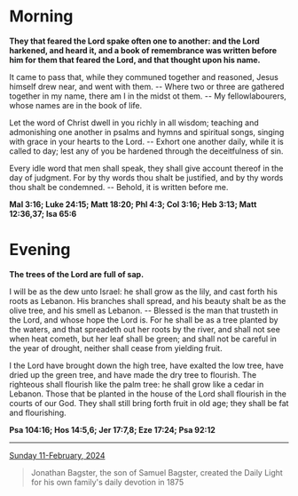 # Morning

**They that feared the Lord spake often one to another: and the Lord harkened, and heard it, and a book of remembrance was written before him for them that feared the Lord, and that thought upon his name.**
 
It came to pass that, while they communed together and reasoned, Jesus himself drew near, and went with them. -- Where two or three are gathered together in my name, there am I in the midst ot them. -- My fellowlabourers, whose names are in the book of life.
 
Let the word of Christ dwell in you richly in all wisdom; teaching and admonishing one another in psalms and hymns and spiritual songs, singing with grace in your hearts to the Lord. -- Exhort one another daily, while it is called to day; lest any of you be hardened through the deceitfulness of sin.
 
Every idle word that men shall speak, they shall give account thereof in the day of judgment. For by thy words thou shalt be justified, and by thy words thou shalt be condemned. -- Behold, it is written before me.  

**Mal 3:16; Luke 24:15; Matt 18:20; Phl 4:3; Col 3:16; Heb 3:13; Matt 12:36,37; Isa 65:6**

# Evening

**The trees of the Lord are full of sap.**
 
I will be as the dew unto Israel: he shall grow as the lily, and cast forth his roots as Lebanon. His branches shall spread, and his beauty shalt be as the olive tree, and his smell as Lebanon. -- Blessed is the man that trusteth in the Lord, and whose hope the Lord is. For he shall be as a tree planted by the waters, and that spreadeth out her roots by the river, and shall not see when heat cometh, but her leaf shall be green; and shall not be careful in the year of drought, neither shall cease from yielding fruit.
 
I the Lord have brought down the high tree, have exalted the low tree, have dried up the green tree, and have made the dry tree to flourish. The righteous shall flourish like the palm tree: he shall grow like a cedar in Lebanon. Those that be planted in the house of the Lord shall flourish in the courts of our God. They shall still bring forth fruit in old age; they shall be fat and flourishing.  

**Psa 104:16; Hos 14:5,6; Jer 17:7,8; Eze 17:24; Psa 92:12**

---

[Sunday 11-February, 2024](https://t.me/s/daily_light)

> Jonathan Bagster, the son of Samuel Bagster, created the Daily Light for his own family's daily devotion in 1875

